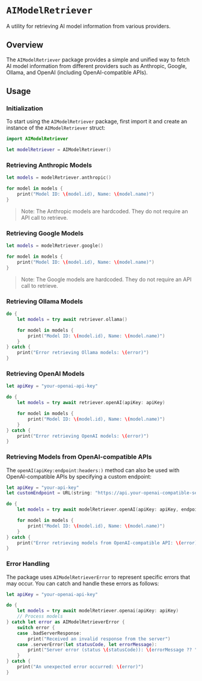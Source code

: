 # ``AIModelRetriever``

A utility for retrieving AI model information from various providers.

## Overview

The ``AIModelRetriever`` package provides a simple and unified way to fetch AI model information from different providers such as Anthropic, Google, Ollama, and OpenAI (including OpenAI-compatible APIs).

## Usage

### Initialization

To start using the ``AIModelRetriever`` package, first import it and create an instance of the ``AIModelRetriever`` struct:

```swift
import AIModelRetriever

let modelRetriever = AIModelRetriever()
```

### Retrieving Anthropic Models

```swift
let models = modelRetriever.anthropic()

for model in models {
    print("Model ID: \(model.id), Name: \(model.name)")
}
```

> Note: The Anthropic models are hardcoded. They do not require an API call to retrieve.

### Retrieving Google Models

```swift
let models = modelRetriever.google()

for model in models {
    print("Model ID: \(model.id), Name: \(model.name)")
}
```

> Note: The Google models are hardcoded. They do not require an API call to retrieve.

### Retrieving Ollama Models

```swift
do {
    let models = try await retriever.ollama()

    for model in models {
        print("Model ID: \(model.id), Name: \(model.name)")
    }
} catch {
    print("Error retrieving Ollama models: \(error)")
}
```

### Retrieving OpenAI Models

```swift
let apiKey = "your-openai-api-key"

do {
    let models = try await retriever.openAI(apiKey: apiKey)

    for model in models {
        print("Model ID: \(model.id), Name: \(model.name)")
    }
} catch {
    print("Error retrieving OpenAI models: \(error)")
}
```

### Retrieving Models from OpenAI-compatible APIs

The `openAI(apiKey:endpoint:headers:)` method can also be used with OpenAI-compatible APIs by specifying a custom endpoint:

```swift
let apiKey = "your-api-key"
let customEndpoint = URL(string: "https://api.your-openai-compatible-service.com/v1/models")!

do {
    let models = try await modelRetriever.openAI(apiKey: apiKey, endpoint: customEndpoint)

    for model in models {
        print("Model ID: \(model.id), Name: \(model.name)")
    }
} catch {
    print("Error retrieving models from OpenAI-compatible API: \(error)")
}
```

### Error Handling

The package uses ``AIModelRetrieverError`` to represent specific errors that may occur. You can catch and handle these errors as follows:

```swift
let apiKey = "your-openai-api-key"

do {
    let models = try await modelRetriever.openai(apiKey: apiKey)
    // Process models
} catch let error as AIModelRetrieverError {
    switch error {
    case .badServerResponse:
        print("Received an invalid response from the server")
    case .serverError(let statusCode, let errorMessage):
        print("Server error (status \(statusCode)): \(errorMessage ?? "No error message provided")")
    }
} catch {
    print("An unexpected error occurred: \(error)")
}
```
